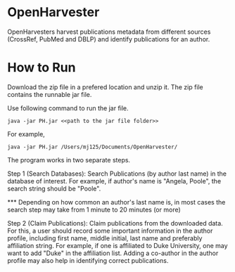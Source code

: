 # OpenHarvester


OpenHarvesters harvest publications metadata from different sources (CrossRef, PubMed and DBLP) and identify publications for an author.

# How to Run

Download the zip file in a prefered location and unzip it. The zip file contains the runnable jar file.

Use following command to run the jar file.
```
java -jar PH.jar <<path to the jar file folder>>
```

For example, 
```
java -jar PH.jar /Users/mj125/Documents/OpenHarvester/
```

The program works in two separate steps.

Step 1 (Search Databases): Search Publications (by author last name) in the database of interest. For example, if author's name is "Angela, Poole", the search string should be "Poole".

*** Depending on how common an author's last name is, in most cases the search step may take from 1 minute to 20 minutes (or more)

Step 2 (Claim Publications):  Claim publications from the downloaded data. For this, a user should record some important information in the author profile, including first name, middle initial, last name and preferably affiliation string. For example, if one is affiliated to Duke University, one may want to add "Duke" in the affiliation list. Adding a co-author in the author profile may also help in identifying correct publications.


